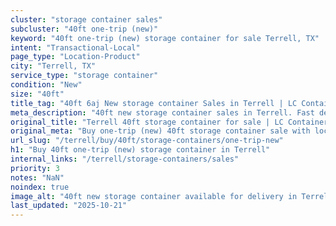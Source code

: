 ```yaml
---
cluster: "storage container sales"
subcluster: "40ft one-trip (new)"
keyword: "40ft one-trip (new) storage container for sale Terrell, TX"
intent: "Transactional-Local"
page_type: "Location-Product"
city: "Terrell, TX"
service_type: "storage container"
condition: "New"
size: "40ft"
title_tag: "40ft 6aj New storage container Sales in Terrell | LC Container"
meta_description: "40ft new storage container sales in Terrell. Fast delivery, competitive pricing. Serving storage containers area. Quote ID: VEZ. Call (214) 524-4168 for your free quote today."
original_title: "Terrell 40ft storage container for sale | LC Container"
original_meta: "Buy one-trip (new) 40ft storage container sale with local delivery in Terrell, TX. LC Container — local Since 2003. Request a fast quote today."
url_slug: "/terrell/buy/40ft/storage-containers/one-trip-new"
h1: "Buy 40ft one-trip (new) storage container in Terrell"
internal_links: "/terrell/storage-containers/sales"
priority: 3
notes: "NaN"
noindex: true
image_alt: "40ft new storage container available for delivery in Terrell"
last_updated: "2025-10-21"
---
```


<!-- TODO: Add unique city/inventory copy, images, and internal links here. -->
